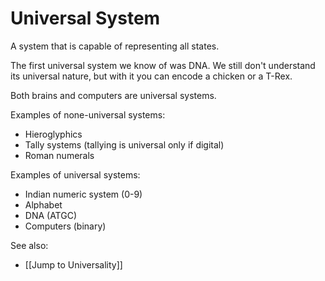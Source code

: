 # Universal System
A system that is capable of representing all states.

The first universal system we know of was DNA. We still don't understand its universal nature, but with it you can encode a chicken or a T-Rex.

Both brains and computers are universal systems. 

Examples of none-universal systems:
-   Hieroglyphics 
-   Tally systems (tallying is universal only if digital)
-   Roman numerals 
  
Examples of universal systems:
-   Indian numeric system (0-9)
-   Alphabet 
-   DNA (ATGC)
-   Computers (binary)

See also:

- [[Jump to Universality]]